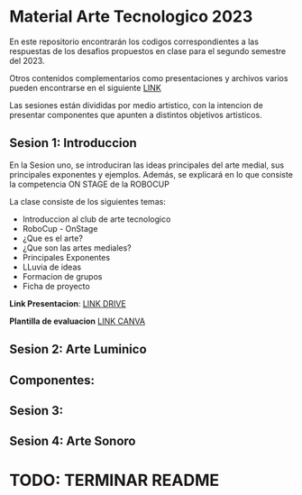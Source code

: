 # Material Arte Tecnologico 2023

En este repositorio encontrarán los codigos correspondientes a las respuestas de los desafios propuestos en clase para el segundo semestre del 2023.

Otros contenidos complementarios como presentaciones y archivos varios pueden encontrarse en el siguiente [LINK](https://drive.google.com/drive/folders/1Tn7V2JQ0QPvpc4EZ5BK7eQtjyOt47Y34?usp=drive_link)

Las sesiones están divididas por medio artistico, con la intencion de presentar componentes que apunten a distintos objetivos artisticos.

## Sesion 1: Introduccion

En la Sesion uno, se introduciran las ideas principales del arte medial, sus principales exponentes y ejemplos. Además, se explicará en lo que consiste la competencia ON STAGE de la ROBOCUP

La clase consiste de los siguientes temas:
- Introduccion al club de arte tecnologico
- RoboCup - OnStage
- ¿Que es el arte?
- ¿Que son las artes mediales?
- Principales Exponentes
- LLuvia de ideas
- Formacion de grupos
- Ficha de proyecto

**Link Presentacion**: [LINK DRIVE](https://docs.google.com/presentation/d/1EviYbPaaKb9tqKLpUtJP-oxA1Q4d3Op3gEAHCVnIopA/edit?usp=sharing)

**Plantilla de evaluacion** [LINK CANVA](https://www.canva.com/design/DAFrRIBWJRk/pvOt982nAicLqgf-bzcupw/view?utm_content=DAFrRIBWJRk&utm_campaign=designshare&utm_medium=link&utm_source=publishsharelink&mode=preview)

## Sesion 2: Arte Luminico

Componentes:
- 

## Sesion 3: 

## Sesion 4: Arte Sonoro

# TODO: TERMINAR README
